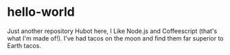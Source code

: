 # hello-world
Just another repository
Hubot here, I Like Node.js and Coffeescript (that's what I'm made of!).
I've had tacos on the moon and find them far superior to Earth tacos.
